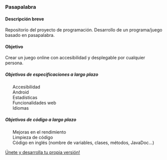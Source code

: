 <h3>Pasapalabra</h3>

<h4>Descripción breve</h4>

Repositorio del proyecto de programación. Desarrollo de un programa/juego basado en pasapalabra.

<h4>Objetivo</h4>

Crear un juego online con accesibilidad y desplegable por cualquier persona.

<h5>Objetivos de especificaciones a largo plazo</h5>
<ul style="list-style-type:none">
  <li>Accesibilidad</li>
  <li>Android</li>
  <li>Estadísticas</li>
  <li>Funcionalidades web</li>
  <li>Idiomas</li>
</ul>

<h5>Objetivos de código a largo plazo</h5>
<ul style="list-style-type:none">
  <li>Mejoras en el rendimiento</li>
  <li>Limpieza de código</li>
  <li>Código en inglés (nombre de variables, clases, métodos, JavaDoc...)</li>
  </ul>
  
<a href="https://github.com/asier-gutierrez/Pasapalabra/branches">Únete y desarrolla tu propia versión!</a>
